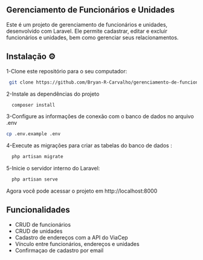 ## Gerenciamento de Funcionários e Unidades
Este é um projeto de gerenciamento de funcionários e unidades, desenvolvido com Laravel. Ele permite cadastrar, editar e excluir funcionários e unidades, bem como gerenciar seus relacionamentos.

## Instalação ⚙️

1-Clone este repositório para o seu computador:

```bash
 git clone https://github.com/Bryan-R-Carvalho/gerenciamento-de-funcionarios-e-unidades.git
```

2-Instale as dependências do projeto

```bash
  composer install
```
3-Configure as informações de conexão com o banco de dados no arquivo .env
```bash
cp .env.example .env
```
4-Execute as migrações para criar as tabelas do banco de dados :
```bash
  php artisan migrate
```

5-Inicie o servidor interno do Laravel:
```bash
  php artisan serve
```
Agora você pode acessar o projeto em http://localhost:8000

## Funcionalidades
- CRUD de funcionários
- CRUD de unidades
- Cadastro de endereços com a API do ViaCep
- Vínculo entre funcionários, endereços e unidades
- Confirmaçao de cadastro por email

